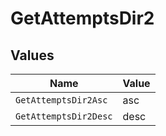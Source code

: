 # GetAttemptsDir2


## Values

| Name                  | Value                 |
| --------------------- | --------------------- |
| `GetAttemptsDir2Asc`  | asc                   |
| `GetAttemptsDir2Desc` | desc                  |